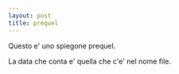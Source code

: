 ```yaml
---
layout: post
title: prequel
---
```


Questo e' uno spiegone prequel.

La data che conta e' quella che c'e' nel nome file.
